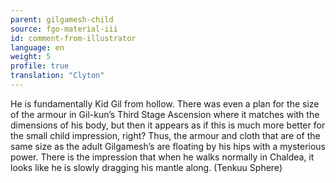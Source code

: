 ```yaml
---
parent: gilgamesh-child
source: fgo-material-iii
id: comment-from-illustrator
language: en
weight: 5
profile: true
translation: "Clyton"
---
```


He is fundamentally Kid Gil from hollow. There was even a plan for the size of the armour in Gil-kun’s Third Stage Ascension where it matches with the dimensions of his body, but then it appears as if this is much more better for the small child impression, right? Thus, the armour and cloth that are of the same size as the adult Gilgamesh’s are floating by his hips with a mysterious power. There is the impression that when he walks normally in Chaldea, it looks like he is slowly dragging his mantle along. (Tenkuu Sphere)
